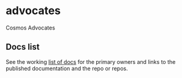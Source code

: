 # advocates

Cosmos Advocates

## Docs list

See the working [list of docs](./docs_list.md/) for the primary owners and links to the published documentation and the repo or repos.

